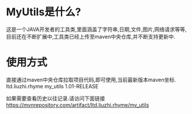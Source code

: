 # MyUtils是什么?
这是一个JAVA开发者的工具类,里面涵盖了字符串,日期,文件,图片,网络请求等等,目前还在不断扩展中,工具类已经上传至maven中央仓库,并不断支持更新中.

# 使用方式
直接通过maven中央仓库拉取项目代码,即可使用,当前最新版本maven坐标.
	<!-- https://mvnrepository.com/artifact/ltd.liuzhi.rhyme/my_utils -->
		<dependency>
			<groupId>ltd.liuzhi.rhyme</groupId>
			<artifactId>my_utils</artifactId>
			<version>1.01-RELEASE</version>
		</dependency>

如果需要查看历史以往记录.请访问下面链接
https://mvnrepository.com/artifact/ltd.liuzhi.rhyme/my_utils
